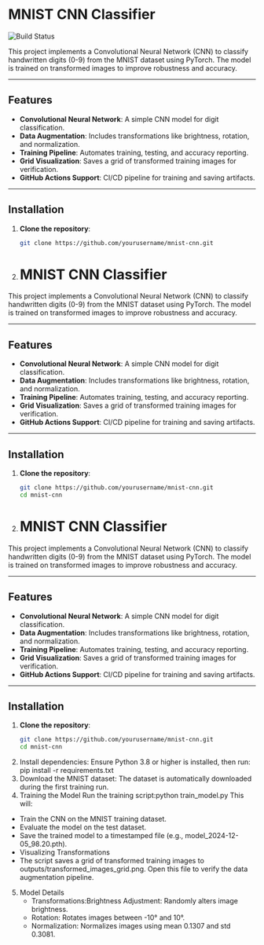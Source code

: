 # MNIST CNN Classifier

![Build Status](https://github.com/sobti/ERAV3/actions/workflows/ml-pipeline.yml/badge.svg)


This project implements a Convolutional Neural Network (CNN) to classify handwritten digits (0-9) from the MNIST dataset using PyTorch. The model is trained on transformed images to improve robustness and accuracy.

---

## Features

- **Convolutional Neural Network**: A simple CNN model for digit classification.
- **Data Augmentation**: Includes transformations like brightness, rotation, and normalization.
- **Training Pipeline**: Automates training, testing, and accuracy reporting.
- **Grid Visualization**: Saves a grid of transformed training images for verification.
- **GitHub Actions Support**: CI/CD pipeline for training and saving artifacts.

---

## Installation

1. **Clone the repository**:
   ```bash
   git clone https://github.com/yourusername/mnist-cnn.git

2. # MNIST CNN Classifier

This project implements a Convolutional Neural Network (CNN) to classify handwritten digits (0-9) from the MNIST dataset using PyTorch. The model is trained on transformed images to improve robustness and accuracy.

---

## Features

- **Convolutional Neural Network**: A simple CNN model for digit classification.
- **Data Augmentation**: Includes transformations like brightness, rotation, and normalization.
- **Training Pipeline**: Automates training, testing, and accuracy reporting.
- **Grid Visualization**: Saves a grid of transformed training images for verification.
- **GitHub Actions Support**: CI/CD pipeline for training and saving artifacts.

---

## Installation

1. **Clone the repository**:
   ```bash
   git clone https://github.com/yourusername/mnist-cnn.git
   cd mnist-cnn
2. # MNIST CNN Classifier

This project implements a Convolutional Neural Network (CNN) to classify handwritten digits (0-9) from the MNIST dataset using PyTorch. The model is trained on transformed images to improve robustness and accuracy.

---

## Features

- **Convolutional Neural Network**: A simple CNN model for digit classification.
- **Data Augmentation**: Includes transformations like brightness, rotation, and normalization.
- **Training Pipeline**: Automates training, testing, and accuracy reporting.
- **Grid Visualization**: Saves a grid of transformed training images for verification.
- **GitHub Actions Support**: CI/CD pipeline for training and saving artifacts.

---

## Installation

1. **Clone the repository**:
   ```bash
   git clone https://github.com/yourusername/mnist-cnn.git
   cd mnist-cnn
2. Install dependencies: Ensure Python 3.8 or higher is installed, then run:
   pip install -r requirements.txt
3. Download the MNIST dataset: The dataset is automatically downloaded during the first training run.
4. Training the Model
   Run the training script:python train_model.py
This will:

- Train the CNN on the MNIST training dataset.
- Evaluate the model on the test dataset.
- Save the trained model to a timestamped file (e.g., model_2024-12-05_98.20.pth).
- Visualizing Transformations
- The script saves a grid of transformed training images to outputs/transformed_images_grid.png. Open this file to verify the data augmentation pipeline.
5. Model Details
   - Transformations:Brightness Adjustment: Randomly alters image brightness.
   - Rotation: Rotates images between -10° and 10°.
   - Normalization: Normalizes images using mean 0.1307 and std 0.3081.


